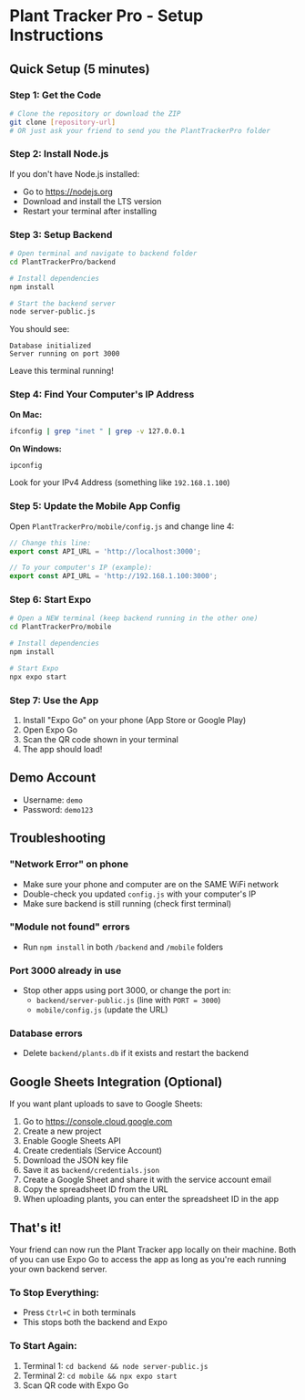# Plant Tracker Pro - Setup Instructions

## Quick Setup (5 minutes)

### Step 1: Get the Code
```bash
# Clone the repository or download the ZIP
git clone [repository-url]
# OR just ask your friend to send you the PlantTrackerPro folder
```

### Step 2: Install Node.js
If you don't have Node.js installed:
- Go to https://nodejs.org
- Download and install the LTS version
- Restart your terminal after installing

### Step 3: Setup Backend
```bash
# Open terminal and navigate to backend folder
cd PlantTrackerPro/backend

# Install dependencies
npm install

# Start the backend server
node server-public.js
```

You should see:
```
Database initialized
Server running on port 3000
```

Leave this terminal running!

### Step 4: Find Your Computer's IP Address

**On Mac:**
```bash
ifconfig | grep "inet " | grep -v 127.0.0.1
```

**On Windows:**
```bash
ipconfig
```

Look for your IPv4 Address (something like `192.168.1.100`)

### Step 5: Update the Mobile App Config

Open `PlantTrackerPro/mobile/config.js` and change line 4:
```javascript
// Change this line:
export const API_URL = 'http://localhost:3000';

// To your computer's IP (example):
export const API_URL = 'http://192.168.1.100:3000';
```

### Step 6: Start Expo
```bash
# Open a NEW terminal (keep backend running in the other one)
cd PlantTrackerPro/mobile

# Install dependencies
npm install

# Start Expo
npx expo start
```

### Step 7: Use the App
1. Install "Expo Go" on your phone (App Store or Google Play)
2. Open Expo Go
3. Scan the QR code shown in your terminal
4. The app should load!

## Demo Account
- Username: `demo`
- Password: `demo123`

## Troubleshooting

### "Network Error" on phone
- Make sure your phone and computer are on the SAME WiFi network
- Double-check you updated `config.js` with your computer's IP
- Make sure backend is still running (check first terminal)

### "Module not found" errors
- Run `npm install` in both `/backend` and `/mobile` folders

### Port 3000 already in use
- Stop other apps using port 3000, or change the port in:
  - `backend/server-public.js` (line with `PORT = 3000`)
  - `mobile/config.js` (update the URL)

### Database errors
- Delete `backend/plants.db` if it exists and restart the backend

## Google Sheets Integration (Optional)

If you want plant uploads to save to Google Sheets:

1. Go to https://console.cloud.google.com
2. Create a new project
3. Enable Google Sheets API
4. Create credentials (Service Account)
5. Download the JSON key file
6. Save it as `backend/credentials.json`
7. Create a Google Sheet and share it with the service account email
8. Copy the spreadsheet ID from the URL
9. When uploading plants, you can enter the spreadsheet ID in the app

## That's it!

Your friend can now run the Plant Tracker app locally on their machine. Both of you can use Expo Go to access the app as long as you're each running your own backend server.

### To Stop Everything:
- Press `Ctrl+C` in both terminals
- This stops both the backend and Expo

### To Start Again:
1. Terminal 1: `cd backend && node server-public.js`
2. Terminal 2: `cd mobile && npx expo start`
3. Scan QR code with Expo Go